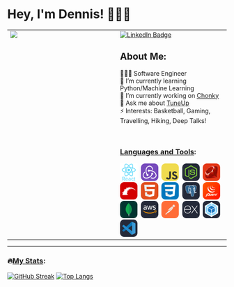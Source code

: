 
# Hey, I'm Dennis! 🧑🏻‍💻

<table>
<tr>
<td valign="top" width="50%">

<img src="https://media.giphy.com/media/zbMRZx113HKBkeCwrm/giphy.gif" align="left" height="300"/>

</td>
<td valign="top" width="50%">

<a href="https://www.linkedin.com/in/dennislee-/">
  <img src="https://img.shields.io/badge/LinkedIn-blue?style=for-the-badge&logo=linkedin&logoColor=white" alt="LinkedIn Badge"/>
</a>

## About Me:
💆🏻‍♂️ Software Engineer </br>
🌱 I’m currently learning Python/Machine Learning </br>
🔭 I’m currently working on [Chonky](https://chonky-web-service.onrender.com/) </br>
💬 Ask me about [TuneUp](https://tuneup-twco.onrender.com/) </br>
⚡ Interests: Basketball, Gaming, Travelling, Hiking, Deep Talks!

</div>


</br>

### [Languages and Tools]():

<div>
    <img src="https://github.com/devicons/devicon/blob/master/icons/react/react-original-wordmark.svg" title="React" alt="React" width="40" height="40"/>&nbsp;
  <img src="https://github.com/tandpfun/skill-icons/blob/main/icons/Redux.svg" title="Redux" alt="Redux" width="40" height="40"/>&nbsp;
  <img src="https://github.com/tandpfun/skill-icons/blob/main/icons/JavaScript.svg" title="JavaScript" alt="JavaScript" width="40" height="40"/>&nbsp;
  <img src="https://github.com/tandpfun/skill-icons/blob/main/icons/NodeJS-Dark.svg" title="Node" alt="Node" width="40" height="40"/>&nbsp;
  <img src="https://github.com/tandpfun/skill-icons/blob/main/icons/Ruby.svg" title="Ruby" alt="Ruby" width="40" height="40"/>&nbsp;
  <img src="https://github.com/tandpfun/skill-icons/blob/main/icons/Rails.svg" title="Rails" alt="Rails" width="40" height="40"/>&nbsp;
  <img src="https://github.com/tandpfun/skill-icons/blob/main/icons/HTML.svg" title="HTML" alt="HTML" width="40" height="40"/>&nbsp;
  <img src="https://github.com/tandpfun/skill-icons/blob/main/icons/CSS.svg" title="CSS" alt="CSS" width="40" height="40"/>&nbsp;
  <img src="https://github.com/tandpfun/skill-icons/blob/main/icons/PostgreSQL-Dark.svg" title="postgres" alt="postgres" width="40" height="40"/>&nbsp;
  <img src="https://github.com/tandpfun/skill-icons/blob/main/icons/JQuery.svg" title="Jquery" alt="Jquery" width="40" height="40"/>&nbsp;
  <img src="https://github.com/tandpfun/skill-icons/blob/main/icons/MongoDB.svg" title="Mongo" alt="Mongo" width="40" height="40"/>&nbsp;
  <img src="https://github.com/tandpfun/skill-icons/blob/main/icons/AWS-Dark.svg" title="aws" alt="aws" width="40" height="40"/>&nbsp;
  <img src="https://github.com/tandpfun/skill-icons/blob/main/icons/Postman.svg" title="postman" alt="postman" width="40" height="40"/>&nbsp;
  <img src="https://github.com/tandpfun/skill-icons/blob/main/icons/ExpressJS-Dark.svg" title="express" alt="express" width="40" height="40"/>&nbsp;
  <img src="https://github.com/tandpfun/skill-icons/blob/main/icons/Webpack-Dark.svg" title="webpack" alt="webpack" width="40" height="40"/>&nbsp;
  <img src="https://github.com/tandpfun/skill-icons/blob/main/icons/VSCode-Dark.svg" title="vscode" alt="vscode" width="40" height="40"/>&nbsp;
</div>

</td>
</tr>
</table>


---

### 🔥[My Stats]():

[![GitHub Streak](http://github-readme-streak-stats.herokuapp.com?user=dennislee1499&theme=dark&background=000000)](https://git.io/streak-stats)
[![Top Langs](https://github-readme-stats.vercel.app/api/top-langs/?username=dennislee1499&layout=compact&theme=vision-friendly-dark)](https://github.com/anuraghazra/github-readme-stats)



